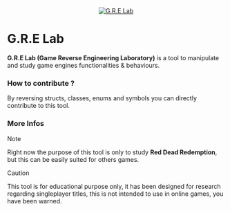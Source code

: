 <div align="center">
    <a href="https://github.com/Red-Mods/G.R.E-Lab"><img src="https://github.com/user-attachments/assets/f4f32e6a-7439-49ea-b413-1b4b8cd8eefd" alt="G.R.E Lab"/></a>
</div>

# G.R.E Lab

**G.R.E Lab (Game Reverse Engineering Laboratory)** is a tool to manipulate and study game engines functionalities & behaviours.

### How to contribute ?
By reversing structs, classes, enums and symbols you can directly contribute to this tool.

### More Infos
> [!NOTE]
> Right now the purpose of this tool is only to study **Red Dead Redemption**, but this can be easily suited for others games.

> [!CAUTION]
> This tool is for educational purpose only, it has been designed for research regarding singleplayer titles, this is not intended to use in online games, you have been warned.
